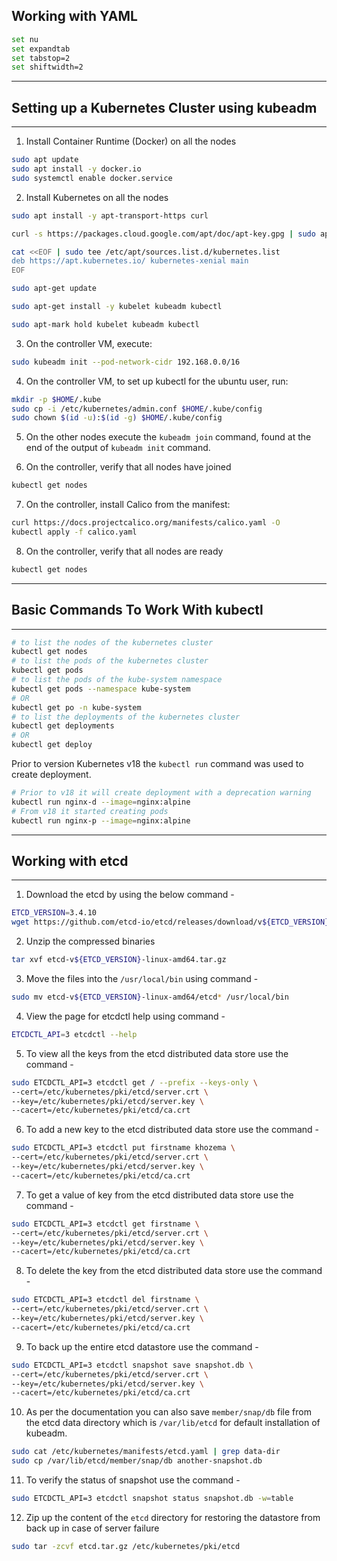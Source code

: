 ## **Working with YAML**

```bash
set nu
set expandtab
set tabstop=2
set shiftwidth=2
```

---

## **Setting up a Kubernetes Cluster using kubeadm**

---

1. Install Container Runtime (Docker) on all the nodes

```bash
sudo apt update
sudo apt install -y docker.io 
sudo systemctl enable docker.service
```

2. Install Kubernetes on all the nodes

```bash
sudo apt install -y apt-transport-https curl

curl -s https://packages.cloud.google.com/apt/doc/apt-key.gpg | sudo apt-key add -

cat <<EOF | sudo tee /etc/apt/sources.list.d/kubernetes.list
deb https://apt.kubernetes.io/ kubernetes-xenial main
EOF

sudo apt-get update

sudo apt-get install -y kubelet kubeadm kubectl

sudo apt-mark hold kubelet kubeadm kubectl
```

3. On the controller VM, execute:

```bash
sudo kubeadm init --pod-network-cidr 192.168.0.0/16
```

4. On the controller VM, to set up kubectl for the ubuntu user, run:

```bash
mkdir -p $HOME/.kube
sudo cp -i /etc/kubernetes/admin.conf $HOME/.kube/config
sudo chown $(id -u):$(id -g) $HOME/.kube/config
```

5. On the other nodes execute the `kubeadm join` command, found at the end of the output of `kubeadm init` command.

6. On the controller, verify that all nodes have joined

```bash
kubectl get nodes
```

7. On the controller, install Calico from the manifest:

```bash
curl https://docs.projectcalico.org/manifests/calico.yaml -O
kubectl apply -f calico.yaml
```

8. On the controller, verify that all nodes are ready

```bash
kubectl get nodes
```

---

## **Basic Commands To Work With kubectl**

---

```bash
# to list the nodes of the kubernetes cluster
kubectl get nodes
# to list the pods of the kubernetes cluster
kubectl get pods
# to list the pods of the kube-system namespace
kubectl get pods --namespace kube-system
# OR
kubectl get po -n kube-system
# to list the deployments of the kubernetes cluster
kubectl get deployments
# OR
kubectl get deploy
```

Prior to version Kubernetes v18 the `kubectl run` command was used to create deployment.

```bash
# Prior to v18 it will create deployment with a deprecation warning
kubectl run nginx-d --image=nginx:alpine
# From v18 it started creating pods
kubectl run nginx-p --image=nginx:alpine
```

---

## **Working with etcd**

---

1. Download the etcd by using the below command -

```bash
ETCD_VERSION=3.4.10
wget https://github.com/etcd-io/etcd/releases/download/v${ETCD_VERSION}/etcd-v${ETCD_VERSION}-linux-amd64.tar.gz
```
2. Unzip the compressed binaries
 
```bash
tar xvf etcd-v${ETCD_VERSION}-linux-amd64.tar.gz
```

3. Move the files into the `/usr/local/bin` using command -

```bash
sudo mv etcd-v${ETCD_VERSION}-linux-amd64/etcd* /usr/local/bin
```

4. View the page for etcdctl help using command -

```bash
ETCDCTL_API=3 etcdctl --help
```

5. To view all the keys from the etcd distributed data store use the command -

```bash
sudo ETCDCTL_API=3 etcdctl get / --prefix --keys-only \
--cert=/etc/kubernetes/pki/etcd/server.crt \
--key=/etc/kubernetes/pki/etcd/server.key \
--cacert=/etc/kubernetes/pki/etcd/ca.crt
```

6. To add a new key to the etcd distributed data store use the command -

```bash
sudo ETCDCTL_API=3 etcdctl put firstname khozema \
--cert=/etc/kubernetes/pki/etcd/server.crt \
--key=/etc/kubernetes/pki/etcd/server.key \
--cacert=/etc/kubernetes/pki/etcd/ca.crt
```

7. To get a value of key from the etcd distributed data store use the command -

```bash
sudo ETCDCTL_API=3 etcdctl get firstname \
--cert=/etc/kubernetes/pki/etcd/server.crt \
--key=/etc/kubernetes/pki/etcd/server.key \
--cacert=/etc/kubernetes/pki/etcd/ca.crt
```

8. To delete the key from the etcd distributed data store use the command -

```bash
sudo ETCDCTL_API=3 etcdctl del firstname \
--cert=/etc/kubernetes/pki/etcd/server.crt \
--key=/etc/kubernetes/pki/etcd/server.key \
--cacert=/etc/kubernetes/pki/etcd/ca.crt
```

9. To back up the entire etcd datastore use the command -

```bash
sudo ETCDCTL_API=3 etcdctl snapshot save snapshot.db \
--cert=/etc/kubernetes/pki/etcd/server.crt \
--key=/etc/kubernetes/pki/etcd/server.key \
--cacert=/etc/kubernetes/pki/etcd/ca.crt
```

10. As per the documentation you can also save `member/snap/db` file from the etcd data directory which is `/var/lib/etcd` for default installation of kubeadm.

```bash
sudo cat /etc/kubernetes/manifests/etcd.yaml | grep data-dir
sudo cp /var/lib/etcd/member/snap/db another-snapshot.db
```

11. To verify the status of snapshot use the command -

```bash
sudo ETCDCTL_API=3 etcdctl snapshot status snapshot.db -w=table
```

12. Zip up the content of the `etcd` directory for restoring the datastore from back up in case of server failure 

```bash
sudo tar -zcvf etcd.tar.gz /etc/kubernetes/pki/etcd
```
